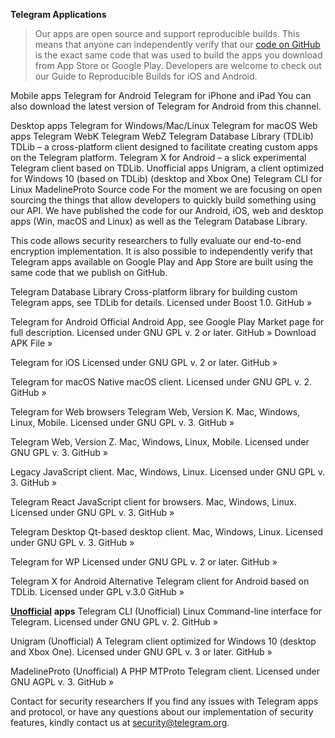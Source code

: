**Telegram Applications**
>Our apps are open source and support reproducible builds. This means that anyone can independently verify that our [code on GitHub](https://github.com/TelegramOfficial/Appahttps://telegram.org/appa#source-code) is the exact same code that was used to build the apps you download from App Store or Google Play. Developers are welcome to check out our Guide to Reproducible Builds for iOS and Android.

Mobile apps
Telegram for Android
Telegram for iPhone and iPad
You can also download the latest version of Telegram for Android from this channel.

Desktop apps
Telegram for Windows/Mac/Linux
Telegram for macOS
Web apps
Telegram WebK
Telegram WebZ
Telegram Database Library (TDLib)
TDLib – a cross-platform client designed to facilitate creating custom apps on the Telegram platform.
Telegram X for Android – a slick experimental Telegram client based on TDLib.
Unofficial apps
Unigram, a client optimized for Windows 10 (based on TDLib) (desktop and Xbox One)
Telegram CLI for Linux
MadelineProto
Source code
For the moment we are focusing on open sourcing the things that allow developers to quickly build something using our API. We have published the code for our Android, iOS, web and desktop apps (Win, macOS and Linux) as well as the Telegram Database Library.

This code allows security researchers to fully evaluate our end-to-end encryption implementation. It is also possible to independently verify that Telegram apps available on Google Play and App Store are built using the same code that we publish on GitHub.

Telegram Database Library
Cross-platform library for building custom Telegram apps, see TDLib for details.
Licensed under Boost 1.0.
GitHub »

Telegram for Android
Official Android App, see Google Play Market page for full description.
Licensed under GNU GPL v. 2 or later.
GitHub »
Download APK File »

Telegram for iOS
Licensed under GNU GPL v. 2 or later.
GitHub »

Telegram for macOS
Native macOS client.
Licensed under GNU GPL v. 2.
GitHub »

Telegram for Web browsers
Telegram Web, Version K. Mac, Windows, Linux, Mobile.
Licensed under GNU GPL v. 3.
GitHub »

Telegram Web, Version Z. Mac, Windows, Linux, Mobile.
Licensed under GNU GPL v. 3.
GitHub »

Legacy JavaScript client. Mac, Windows, Linux.
Licensed under GNU GPL v. 3.
GitHub »

Telegram React
JavaScript client for browsers. Mac, Windows, Linux.
Licensed under GNU GPL v. 3.
GitHub »

Telegram Desktop
Qt-based desktop client. Mac, Windows, Linux.
Licensed under GNU GPL v. 3.
GitHub »

Telegram for WP
Licensed under GNU GPL v. 2 or later.
GitHub »

Telegram X for Android
Alternative Telegram client for Android based on TDLib.
Licensed under GPL v.3.0
GitHub »

[**Unofficial**](#source-code) **apps**
Telegram CLI (Unofficial)
Linux Command-line interface for Telegram.
Licensed under GNU GPL v. 2.
GitHub »

Unigram (Unofficial)
A Telegram client optimized for Windows 10 (desktop and Xbox One).
Licensed under GNU GPL v. 3 or later.
GitHub »

MadelineProto (Unofficial)
A PHP MTProto Telegram client.
Licensed under GNU AGPL v. 3.
GitHub »

Contact for security researchers
If you find any issues with Telegram apps and protocol, or have any questions about our implementation of security features, kindly contact us at security@telegram.org.
